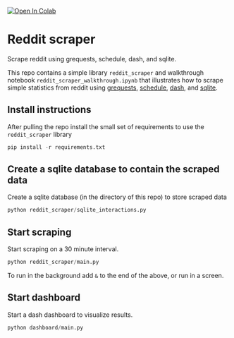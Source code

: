 <a href="https://colab.research.google.com/github/jermwatt/reddit_scraper/blob/main/reddit_scraper_walkthrough.ipynb" target="_parent"><img src="https://colab.research.google.com/assets/colab-badge.svg" alt="Open In Colab"/></a>

# Reddit scraper

Scrape reddit using grequests, schedule, dash, and sqlite.

This repo contains a simple library `reddit_scraper` and walkthrough notebook `reddit_scraper_walkthrough.ipynb` that illustrates how to scrape simple statistics from reddit using [grequests](https://github.com/spyoungtech/grequests), [schedule](https://schedule.readthedocs.io/en/stable/), [dash](https://dash.plotly.com/), and [sqlite](https://sqlite.org/).

## Install instructions

After pulling the repo install the small set of requirements to use the `reddit_scraper` library

```python
pip install -r requirements.txt
```

## Create a sqlite database to contain the scraped data

Create a sqlite database (in the directory of this repo) to store scraped data

```python
python reddit_scraper/sqlite_interactions.py
```

## Start scraping

Start scraping on a 30 minute interval.

```python
python reddit_scraper/main.py
```

To run in the background add `&` to the end of the above, or run in a screen.

## Start dashboard

Start a dash dashboard to visualize results.

```python
python dashboard/main.py
```